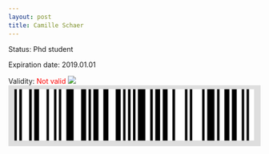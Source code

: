 ```yaml
---
layout: post
title: Camille Schaer
---
```


Status: Phd student

Expiration date: 2019.01.01

Validity: <font color="red"> Not valid</font> 
![](/members/img/Camille_Schaer.png)
![](/members/img/bar.png)
